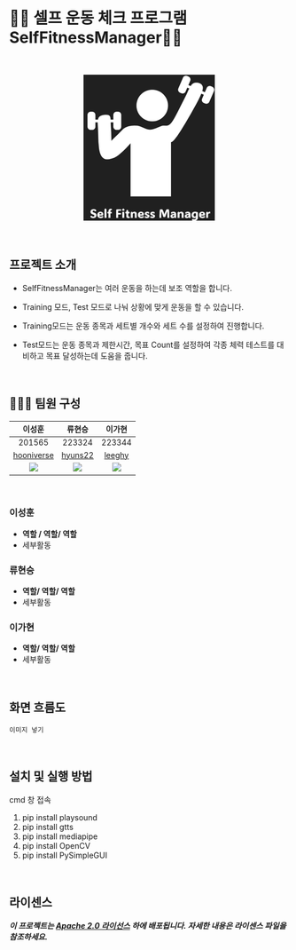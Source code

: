 # 🏋🏻 셀프 운동 체크 프로그램 SelfFitnessManager💪🏼
 
<br>
<p align="center">
	
 <img src = "./logo1.png">
</p>

<br>

## 프로젝트 소개
- SelfFitnessManager는 여러 운동을 하는데 보조 역할을 합니다.

- Training 모드, Test 모드로 나눠 상황에 맞게 운동을 할 수 있습니다.
 
- Training모드는 운동 종목과 세트별 개수와 세트 수를 설정하여 진행합니다.

- Test모드는 운동 종목과 제한시간, 목표 Count를 설정하여 각종 체력 테스트를 대비하고 목표 달성하는데 도움을 줍니다. 


<br>

## 👨‍👩‍👦 팀원 구성

|이성훈|류현승|이가현|
|:---:|:---:|:---:|
|201565|223324|223344|
|[hooniverse](https://github.com/hooniverse)|[hyuns22](https://github.com/hyuns22)|[leeghy](https://github.com/leeghy)|
|![](https://avatars.githubusercontent.com/u/121534585?v=4)|![](https://avatars.githubusercontent.com/u/115512607?v=4)|![](https://avatars.githubusercontent.com/u/115767150?v=4)|

<br>

### 이성훈
- **역할 / 역할/ 역할**
- 세부활동
### 류현승
- **역할/ 역할/ 역할**
- 세부활동
### 이가현
- **역할/ 역할/ 역할**
- 세부활동


<br>

## 화면 흐름도

	이미지 넣기
<br>

## 설치 및 실행 방법
cmd 창 접속
1. pip install playsound
2. pip install gtts
3. pip install mediapipe
4. pip install OpenCV
5. pip install PySimpleGUI


<br>

## 라이센스


***이 프로젝트는 [Apache 2.0 라이선스](https://www.apache.org/licenses/LICENSE-2.0) 하에 배포됩니다. 자세한 내용은 라이센스 파일을 참조하세요.***
